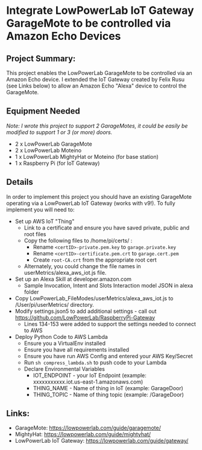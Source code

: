 # Integrate LowPowerLab IoT Gateway GarageMote to be controlled via Amazon Echo Devices

## Project Summary:

This project enables the LowPowerLab GarageMote to be controlled via an Amazon Echo device.  I extended the IoT Gateway created by Felix Rusu (see Links below) to allow an Amazon Echo "Alexa" device to control the GarageMote.

## Equipment Needed
*Note: I wrote this project to support 2 GarageMotes, it could be easily be modified to support 1 or 3 (or more) doors.*
* 2 x LowPowerLab GarageMote
* 2 x LowPowerLab Moteino
* 1 x LowPowerLab MightyHat or Moteino (for base station)
* 1 x Raspberry Pi (for IoT Gateway)

## Details

In order to implement this project you should have an existing GarageMote operating via a LowPowerLab IoT Gateway (works with v9!).  To fully implement you will need to:
* Set up AWS IoT "Thing"
  * Link to a certificate and ensure you have saved private, public and root files
  * Copy the following files to /home/pi/certs/ :
    * Rename `<certID>-private.pem.key` to `garage.private.key`
    * Rename `<certID>-certificate.pem.crt` to `garage.cert.pem`
    * Create `root-CA.crt` from the appropriate root cert
  * Alternately, you could change the file names in userMetrics/alexa_aws_iot.js file.
* Set up an Alexa Skill at developer.amazon.com
  * Sample Invocation, Intent and Slots Interaction model JSON in alexa folder
* Copy LowPowerLab_FileModes/userMetrics/alexa_aws_iot.js to /User/pi/userMetrics/ directory. 
* Modify settings.json5 to add additional settings - call out https://github.com/LowPowerLab/RaspberryPi-Gateway
  * Lines 134-153 were added to support the settings needed to connect to AWS 
* Deploy Python Code to AWS Lambda
  * Ensure you a VirtualEnv installed 
  * Ensure you have all requirements installed
  * Ensure you have run AWS Config and entered your AWS Key/Secret
  * Run `sh compress_lambda.sh` to push code to your Lambda
  * Declare Environmental Variables
    * IOT_ENDPOINT - your IoT Endpoint (example: xxxxxxxxxxx.iot.us-east-1.amazonaws.com)
    * THING_NAME - Name of thing in IoT (example: GarageDoor)
    * THING_TOPIC - Name of thing topic (example: /GarageDoor)

## Links:
* GarageMote: https://lowpowerlab.com/guide/garagemote/
* MightyHat: https://lowpowerlab.com/guide/mightyhat/
* LowPowerLab IoT Gateway: https://lowpowerlab.com/guide/gateway/
